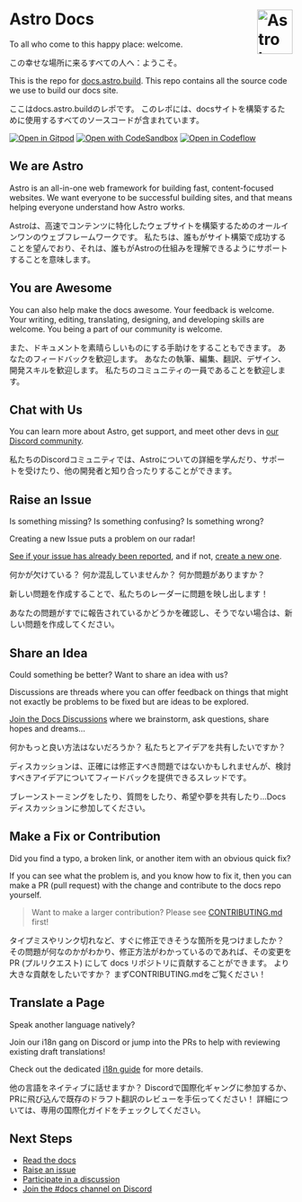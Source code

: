 # Astro Docs <picture><source media="(prefers-color-scheme: dark)" srcset="https://astro.build/assets/press/astro-icon-light.png"><source media="(prefers-color-scheme: light)" srcset="https://astro.build/assets/press/astro-icon-dark.png"><img align="right" valign="center" height="79" width="63" src="https://astro.build/assets/press/astro-icon-dark.png" alt="Astro logo" /></picture>


To all who come to this happy place: welcome.

この幸せな場所に来るすべての人へ：ようこそ。

This is the repo for [docs.astro.build](https://docs.astro.build/).
This repo contains all the source code we use to build our docs site.

ここはdocs.astro.buildのレポです。
このレポには、docsサイトを構築するために使用するすべてのソースコードが含まれています。

[![Open in Gitpod](https://gitpod.io/button/open-in-gitpod.svg)](https://gitpod.io/#https://github.com/withastro/docs)
[![Open with CodeSandbox](https://assets.codesandbox.io/github/button-edit-lime.svg)](https://codesandbox.io/p/github/withastro/docs)
[![Open in Codeflow](https://developer.stackblitz.com/img/open_in_codeflow.svg)](https://pr.new/github.com/withastro/docs)

## We are Astro

Astro is an all-in-one web framework for building fast, content-focused websites.
We want everyone to be successful building sites, and that means helping everyone understand how Astro works.

Astroは、高速でコンテンツに特化したウェブサイトを構築するためのオールインワンのウェブフレームワークです。
私たちは、誰もがサイト構築で成功することを望んでおり、それは、誰もがAstroの仕組みを理解できるようにサポートすることを意味します。

## You are Awesome

You can also help make the docs awesome.
Your feedback is welcome.
Your writing, editing, translating, designing, and developing skills are welcome.
You being a part of our community is welcome.

また、ドキュメントを素晴らしいものにする手助けをすることもできます。
あなたのフィードバックを歓迎します。
あなたの執筆、編集、翻訳、デザイン、開発スキルを歓迎します。
私たちのコミュニティの一員であることを歓迎します。

## Chat with Us

You can learn more about Astro, get support, and meet other devs in [our Discord community](https://astro.build/chat).

私たちのDiscordコミュニティでは、Astroについての詳細を学んだり、サポートを受けたり、他の開発者と知り合ったりすることができます。

## Raise an Issue

Is something missing?
Is something confusing?
Is something wrong?

Creating a new Issue puts a problem on our radar!

[See if your issue has already been reported](https://github.com/withastro/docs/issues), and if not, [create a new one](https://github.com/withastro/docs/issues/new/choose).

何かが欠けている？
何か混乱していませんか？
何か問題がありますか？

新しい問題を作成することで、私たちのレーダーに問題を映し出します！

あなたの問題がすでに報告されているかどうかを確認し、そうでない場合は、新しい問題を作成してください。

## Share an Idea

Could something be better?
Want to share an idea with us?

Discussions are threads where you can offer feedback on things that might not exactly be problems to be fixed but are ideas to be explored. 

[Join the Docs Discussions](https://github.com/withastro/docs/discussions) where we brainstorm, ask questions, share hopes and dreams...

何かもっと良い方法はないだろうか？
私たちとアイデアを共有したいですか？

ディスカッションは、正確には修正すべき問題ではないかもしれませんが、検討すべきアイデアについてフィードバックを提供できるスレッドです。

ブレーンストーミングをしたり、質問をしたり、希望や夢を共有したり...Docsディスカッションに参加してください。

## Make a Fix or Contribution

Did you find a typo, a broken link, or another item with an obvious quick fix?

If you can see what the problem is, and you know how to fix it, then you can make a PR (pull request) with the change and contribute to the docs repo yourself.

> Want to make a larger contribution? Please see [CONTRIBUTING.md](https://github.com/withastro/docs/blob/main/CONTRIBUTING.md) first! 

タイプミスやリンク切れなど、すぐに修正できそうな箇所を見つけましたか？
その問題が何なのかがわかり、修正方法がわかっているのであれば、その変更を PR (プルリクエスト) にして docs リポジトリに貢献することができます。
より大きな貢献をしたいですか？ まずCONTRIBUTING.mdをご覧ください！

## Translate a Page

Speak another language natively? 

Join our i18n gang on Discord or jump into the PRs to help with reviewing existing draft translations!

Check out the dedicated [i18n guide](https://contribute.docs.astro.build/guides/i18n/) for more details.

他の言語をネイティブに話せますか？
Discordで国際化ギャングに参加するか、PRに飛び込んで既存のドラフト翻訳のレビューを手伝ってください！
詳細については、専用の国際化ガイドをチェックしてください。

## Next Steps

- [Read the docs](https://docs.astro.build/)
- [Raise an issue](https://github.com/withastro/docs/issues/new)
- [Participate in a discussion](https://github.com/withastro/docs/discussions)
- [Join the #docs channel on Discord](https://discord.gg/cZDZU3hJHc)

